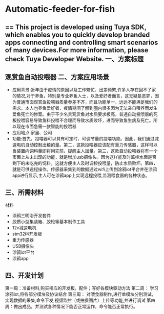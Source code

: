 # Automatic-feeder-for-fish
==
This project is developed using Tuya SDK, which enables you to quickly develop branded apps connecting and controlling smart scenarios of many devices.For more information, please check Tuya Developer Website.
一、方案标题
--
观赏鱼自动投喂器
二、方案应用场景
--

* 应用背景:近年由于疫情的原因以及工作繁忙，出差频繁,许多人存在回不了家的情况,对于养鱼，特别是专业养鱼人士，以及爱好者而言，这无疑是恶梦，因为普通市面观赏鱼投喂器质量参差不齐，而且功能单一，远远不能满足我们的需求。本人也养鱼爱好者，疫情期间了解到圈内很多因为无法亲自喂养而发生爱鱼死亡的惨案。由于不少名贵观赏鱼对水质要求极高，普通自动投喂器的死板投喂容易导致鱼料投喂不合理而导致水质败坏，进而导致鱼生病及死亡。所以现在市面急需一款智能的投喂器
* 应用地点:家里、公司
* 功能:首先，投喂器可以具有可定时，可调节量的投喂功能。因此，我们通过减速电机自动控制出粮的量。第二，这款投喂器应该配有重力传感器，这样可以当装置内饲料量即将用完前，提醒主人加量。第三，这款自动投喂器将有一个市面上从未出现的功能，就是增加usb摄像头。因为这样能及时监控水面是否剩下的未吃完的饲料，这就方便主人及时调控投喂量，防止水质败坏。第四，就是可供远程操作。传感器采集到的数据通过wifi上传到涂鸦iot平台并在涂鸦app进行显示,主人可在涂鸦app上实现远程投喂,监测喂食器的各种状态。

三、所需材料
----
材料
* 涂鸦三明治开发套件
* 胶质小型集装箱、胶枪等基本制作工具
* 12v减速电机
* stm32f4开发板
* 重力传感器
* USB摄像头
* 涂鸦iot平台
* 涂鸦app


四、开发计划
--
第一周：准备材料,购买相应的开发板，配件；写好各模块驱动方法
第二周： 学习涂鸦iot,将各部分模块及协议结合
第三周： 对喂食器制作,进行单模块分别测试，实现数据的采集,命令下发,视频监控（或拍摄图片）上传等功能,并进行调试
第四周：做出成品，并测试各种情况下能否正常运作，命令能否正常执行。
